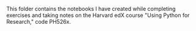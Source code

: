 This folder contains the notebooks I have created while completing exercises and taking notes on the Harvard edX course "Using Python for Research," code PH526x.